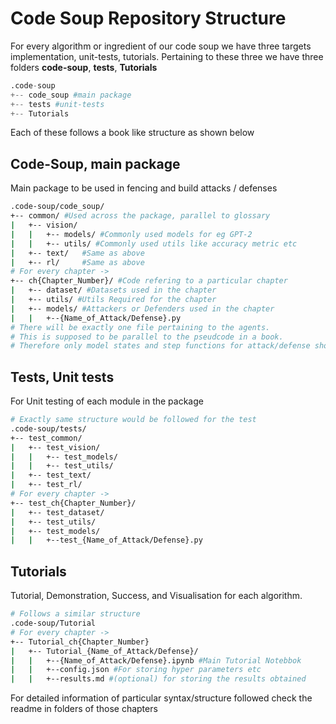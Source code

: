 # Code Soup Repository Structure

For every algorithm or ingredient of our code soup we have three targets implementation, unit-tests, tutorials. Pertaining to these three we have three folders **code-soup**, **tests**, **Tutorials**
```python
.code-soup
+-- code_soup #main package
+-- tests #unit-tests
+-- Tutorials
```
Each of these follows a book like structure as shown below


Code-Soup, main package
---

Main package to be used in fencing and build attacks / defenses

```bash
.code-soup/code_soup/
+-- common/ #Used across the package, parallel to glossary
|	+-- vision/
|	|	+-- models/ #Commonly used models for eg GPT-2
|	|	+-- utils/ #Commonly used utils like accuracy metric etc
|	+-- text/	#Same as above
|	+-- rl/		#Same as above
# For every chapter ->
+-- ch{Chapter_Number}/ #Code refering to a particular chapter
|	+-- dataset/ #Datasets used in the chapter
|	+-- utils/ #Utils Required for the chapter
|	+-- models/ #Attackers or Defenders used in the chapter
|	|	+--{Name_of_Attack/Defense}.py
# There will be exactly one file pertaining to the agents.
# This is supposed to be parallel to the pseudcode in a book.
# Therefore only model states and step functions for attack/defense should be here
```

Tests, Unit tests
---

For Unit testing of each module in the package

```bash
# Exactly same structure would be followed for the test
.code-soup/tests/
+-- test_common/
|	+-- test_vision/
|	|	+-- test_models/
|	|	+-- test_utils/
|	+-- test_text/
|	+-- test_rl/
# For every chapter ->
+-- test_ch{Chapter_Number}/
|	+-- test_dataset/
|	+-- test_utils/
|	+-- test_models/
|	|	+--test_{Name_of_Attack/Defense}.py
```

Tutorials
---

Tutorial, Demonstration, Success, and Visualisation for each algorithm.

```bash
# Follows a similar structure
.code-soup/Tutorial
# For every chapter ->
+-- Tutorial_ch{Chapter_Number}
|	+-- Tutorial_{Name_of_Attack/Defense}/
|   |   +--{Name_of_Attack/Defense}.ipynb #Main Tutorial Notebbok
|   |   +--config.json #For storing hyper parameters etc
|   |   +--results.md #(optional) for storing the results obtained
```

For detailed information of particular syntax/structure followed check the readme in folders of those chapters
